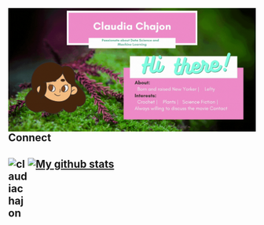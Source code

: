 
<img align="right" alt="GIF" src="Hii.gif" />



<h2> Connect <h2> 
  
<a href="https://www.linkedin.com/in/claudia-chajon/" target="blank"><img align="left" src="https://img.shields.io/badge/-LinkedIn-ff69b4?style=for-the-badge&logo=LINKEDIN" alt="claudiachajon" width="40px" /></a>



[![My github stats](https://github-readme-stats.vercel.app/api?username=claudiasofiaC&show_icons=true&theme=radical)](https://github.com/claudiasofiaC/github-readme-stats)



<!--
**claudiasofiaC/claudiasofiaC** is a ✨ _special_ ✨ repository because its `README.md` (this file) appears on your GitHub profile.

-->
